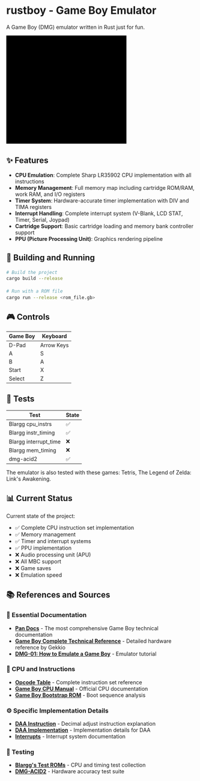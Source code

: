 # rustboy - Game Boy Emulator

A Game Boy (DMG) emulator written in Rust just for fun.

![Games](./games.gif)

## ✨ Features

- **CPU Emulation**: Complete Sharp LR35902 CPU implementation with all instructions
- **Memory Management**: Full memory map including cartridge ROM/RAM, work RAM, and I/O registers
- **Timer System**: Hardware-accurate timer implementation with DIV and TIMA registers
- **Interrupt Handling**: Complete interrupt system (V-Blank, LCD STAT, Timer, Serial, Joypad)
- **Cartridge Support**: Basic cartridge loading and memory bank controller support
- **PPU (Picture Processing Unit)**: Graphics rendering pipeline

## 🚀 Building and Running

```bash
# Build the project
cargo build --release

# Run with a ROM file
cargo run --release <rom_file.gb>
```

## 🎮 Controls

| Game Boy | Keyboard   |
| -------- | ---------- |
| D-Pad    | Arrow Keys |
| A        | S          |
| B        | A          |
| Start    | X          |
| Select   | Z          |

## 🧪 Tests

| Test                  | State |
| --------------------- | ----- |
| Blargg cpu_instrs     | ✅    |
| Blargg instr_timing   | ✅    |
| Blargg interrupt_time | ❌    |
| Blargg mem_timing     | ❌    |
| dmg-acid2             | ✅    |

The emulator is also tested with these games: Tetris, The Legend of Zelda: Link's Awakening.

## 📊 Current Status

Current state of the project:

- ✅ Complete CPU instruction set implementation
- ✅ Memory management
- ✅ Timer and interrupt systems
- ✅ PPU implementation
- ❌ Audio processing unit (APU)
- ❌ All MBC support
- ❌ Game saves
- ❌ Emulation speed

## 📚 References and Sources

### 📖 Essential Documentation

- **[Pan Docs](https://gbdev.io/pandocs/)** - The most comprehensive Game Boy technical documentation
- **[Game Boy Complete Technical Reference](https://gekkio.fi/files/gb-docs/gbctr.pdf)** - Detailed hardware reference by Gekkio
- **[DMG-01: How to Emulate a Game Boy](https://rylev.github.io/DMG-01/public/book/introduction.html)** - Emulator tutorial

### 🔧 CPU and Instructions

- **[Opcode Table](https://www.pastraiser.com/cpu/gameboy/gameboy_opcodes.html)** - Complete instruction set reference
- **[Game Boy CPU Manual](http://marc.rawer.de/Gameboy/Docs/GBCPUman.pdf)** - Official CPU documentation
- **[Game Boy Bootstrap ROM](https://gbdev.gg8.se/wiki/articles/Gameboy_Bootstrap_ROM)** - Boot sequence analysis

### ⚙️ Specific Implementation Details

- **[DAA Instruction](https://blog.ollien.com/posts/gb-daa/)** - Decimal adjust instruction explanation
- **[DAA Implementation](https://gbdev.gg8.se/wiki/articles/DAA)** - Implementation details for DAA
- **[Interrupts](https://gbdev.gg8.se/wiki/articles/Interrupts)** - Interrupt system documentation

### 🔬 Testing

- **[Blargg's Test ROMs](https://github.com/retrio/gb-test-roms)** - CPU and timing test collection
- **[DMG-ACID2](https://github.com/mattcurrie/dmg-acid2)** - Hardware accuracy test suite
